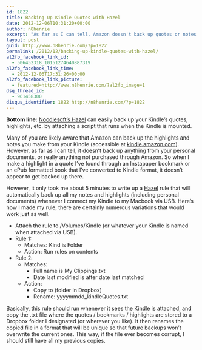 ```yaml
---
id: 1822
title: Backing Up Kindle Quotes with Hazel
date: 2012-12-06T10:31:20+00:00
author: n8henrie
excerpt: "As far as I can tell, Amazon doesn't back up quotes or notes from your personal documents, or really any document not purchased through them."
layout: post
guid: http://www.n8henrie.com/?p=1822
permalink: /2012/12/backing-up-kindle-quotes-with-hazel/
al2fb_facebook_link_id:
  - 506452318_10151274640887319
al2fb_facebook_link_time:
  - 2012-12-06T17:31:26+00:00
al2fb_facebook_link_picture:
  - featured=http://www.n8henrie.com/?al2fb_image=1
dsq_thread_id:
  - 961458300
disqus_identifier: 1822 http://n8henrie.com/?p=1822
---
```

**Bottom line:** [Noodlesoft&#8217;s Hazel](http://www.noodlesoft.com/hazel.php) can easily back up your Kindle&#8217;s quotes, highlights, etc. by attaching a script that runs when the Kindle is mounted.
  
<!--more-->

Many of you are likely aware that Amazon can back up the highlights and notes you make from your Kindle (accessible at [kindle.amazon.com](http://kindle.amazon.com)). However, as far as I can tell, it doesn&#8217;t back up anything from your personal documents, or really anything not purchased through Amazon. So when I make a highlight in a quote I&#8217;ve found through an Instapaper bookmark or an ePub formatted book that I&#8217;ve converted to Kindle format, it doesn&#8217;t appear to get backed up there.

However, it only took me about 5 minutes to write up a [Hazel](http://www.noodlesoft.com/hazel.php) rule that will automatically back up all my notes and highlights (including personal documents) whenever I connect my Kindle to my Macbook via USB. Here&#8217;s how I made my rule, there are certainly numerous variations that would work just as well.

  * Attach the rule to /Volumes/Kindle (or whatever your Kindle is named when attached via USB).
  * Rule 1: 
      * Matches: Kind is Folder
      * Action: Run rules on contents
  * Rule 2: 
      * Matches: 
          * Full name is My Clippings.txt
          * Date last modified is after date last matched
      * Action: 
          * Copy to (folder in Dropbox)
          * Rename: yyyymmdd_kindleQuotes.txt

Basically, this rule should run whenever it sees the Kindle is attached, and copy the .txt file where the quotes / bookmarks / highlights are stored to a Dropbox folder I designated (or wherever you like). It then renames the copied file in a format that will be unique so that future backups won&#8217;t overwrite the current ones. This way, if the file ever becomes corrupt, I should still have all my previous copies.